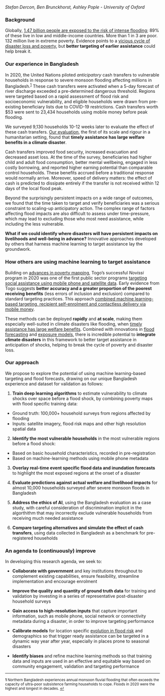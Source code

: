 *Stefan Dercon, Ben Brunckhorst, Ashley Pople - University of Oxford*

### Background

Globally, [1.47 billion people are exposed to the risk of intense flooding](https://blogs.worldbank.org/climatechange/147-billion-people-face-flood-risk-worldwide-over-third-it-could-be-devastating); 89% of these live in low and middle-income countries. More than 1 in 3 are poor. 132 million live in extreme poverty. Evidence points to a [vicious cycle of disaster loss and poverty](https://link.springer.com/article/10.1007/s41885-020-00060-5), but  **better targeting of earlier assistance** could help break it.

### Our experience in Bangladesh

In 2020, the United Nations piloted *anticipatory* cash transfers to vulnerable households in response to severe monsoon flooding affecting millions in Bangladesh.<sup id="a1">[1](#f1)</sup> These cash transfers were activated when a 5-day forecast of river discharge exceeded a pre-determined dangerous threshold. Regions were targeted based on a rapid assessment of flood risk and socioeconomic vulnerability, and eligible households were drawn from pre-existing beneficiary lists due to COVID-19 restrictions. Cash transfers worth $53 were sent to 23,434 households using mobile money before peak flooding.

We surveyed 9,130 households 10-12 weeks later to evaluate the effect of these cash transfers. [Our evaluation](https://www.disasterprotection.org/anticipatory-cash-transfers-in-climate-disaster-response), the first of its scale and rigour in a humanitarian setting, found that **timely assistance has large welfare benefits in a climate disaster**. 

Cash transfers improved food security, increased evacuation and decreased asset loss. At the time of the survey, beneficiaries had higher child and adult food consumption, better mental wellbeing, engaged in less costly borrowing, and reported higher earning potential than comparable control households. These benefits accrued before a traditional response would normally arrive. Moreover, speed of delivery matters: the effect of cash is predicted to dissipate entirely if the transfer is not received within 12 days of the local flood peak.

Beyond the surprisingly persistent impacts on a wide range of outcomes, we found that the time taken to target and verify beneficiaries was a serious constraint to scaling-up anticipatory action. The complex range of factors affecting flood impacts are also difficult to assess under time-pressure, which may lead to excluding those who most need assistance, while including the less vulnerable. 

**What if we could identify where disasters will have persistent impacts on livelihoods and well-being in advance?** Innovative approaches developed by others that harness machine learning to target assistance lay the groundwork. 

### How others are using machine learning to target assistance

Building on [advances in poverty mapping](http://www.povertymaps.net/brief/), Togo’s successful *Novissi* program in 2020 was one of the first public sector programs [targeting social assistance using mobile phone and satellite data](https://www.poverty-action.org/study/using-mobile-phone-and-satellite-data-target-emergency-cash-transfers-togo#footnote-1). Early evidence from Togo suggests **better accuracy and a greater proportion of the poorest receiving benefits** (less errors of inclusion and exclusion) compared to standard targeting practices. This approach [combined machine learning-based targeting, recipient self-enrolment and contactless delivery via mobile money](https://medium.com/center-for-effective-global-action/how-precision-aid-and-machine-learning-based-targeting-can-complement-existing-social-protection-de3bc3211fd2).

These methods can be deployed **rapidly** and **at scale**, making them especially well-suited in climate disasters like flooding, when [timely assistance has large welfare benefits](https://www.disasterprotection.org/latest-news/the-importance-of-being-timely-in-climate-disaster-response). Combined with innovations in [flood forecasting](https://ai.googleblog.com/2020/09/the-technology-behind-our-recent.html) and [exposure models](https://www.nature.com/articles/s41467-019-09282-y), there is incredible potential to **integrate climate disasters** in this framework to better target assistance in anticipation of shocks, helping to break the cycle of poverty and disaster loss.  

### Our approach

We propose to explore the potential of using machine learning-based targeting and flood forecasts, drawing on our unique Bangladesh experience and dataset for validation as follows: 

1. **Train deep learning algorithms** to estimate vulnerability to climate shocks over space before a flood shock, by combining poverty maps with flood specific training data: 
- Ground truth: 100,000+ household surveys from regions affected by flooding
- Inputs: satellite imagery, flood risk maps and other high resolution spatial data  

2. **Identify the most vulnerable households** in the most vulnerable regions before a flood shock:
- Based on  basic household characteristics, recorded in pre-registration 
- Based on machine-learning methods using mobile phone metadata  

3. **Overlay real-time event specific flood data and inundation forecasts** to highlight the most exposed regions at the onset of a disaster  

4. **Evaluate predictions against actual welfare and livelihood impacts** for almost 10,000 households surveyed after severe monsoon floods in Bangladesh

5. **Address the ethics of AI**, using the Bangladesh evaluation as a case study, with careful consideration of discrimination implicit in the algorthithm that may incorrectly exclude vulnerable households from receiving much needed assistance

6. **Compare targeting alternatives and simulate the effect of cash transfers**, using data collected in Bangladesh as a benchmark for pre-registered households 

### An agenda to (continuously) improve

In developing this research agenda, we seek to:

- **Collaborate with government** and key institutions throughout to complement existing capabilities, ensure feasibility, streamline implementation and encourage enrolment

- **Improve the quality and quantity of ground truth data** for training and validation by investing in a series of representative post-disaster household surveys

- **Gain access to high-resolution inputs** that capture important information, such as mobile phone, social network or connectivity metadata during a disaster, in order to improve targeting performance

- **Calibrate models** for location specific [evolution in flood risk](https://www.hull.ac.uk/work-with-us/research/institutes/energy-and-environment-institute/our-work/evoflood-quantifying-the-evolution-of-flood-hazard-and-risk-across-a-changing-world) and demographics so that trigger ready assistance can be targeted in a dynamic way year after year, especially in places prone to seasonal disasters

- **Identify biases** and refine machine learning methods so that training data and inputs are used in an effective and equitable way based on community engagement, validation and targeting performance


------

<sub> <b id="f1">**1**</b>  Northern Bangladesh experiences annual monsoon fluvial flooding that often exceeds the capacity of ultra-poor subsistence farming households to cope. Floods in 2020 were the highest and longest in decades. [↩](#a1) </sub>

